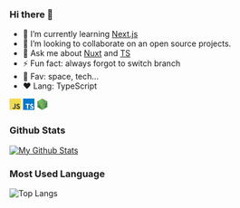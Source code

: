 ### Hi there 👋

- 🌱 I’m currently learning [Next.js](https://nextjs.org)
- 👯 I’m looking to collaborate on an open source projects.
- 💬 Ask me about [Nuxt](https://v3.nuxtjs.org/) and [TS](https://www.typescriptlang.org/)
- ⚡ Fun fact: always forgot to switch branch
- 🍕 Fav: space, tech...
- ❤️ Lang: TypeScript

<code><img height="20" alt="javascript" src="https://raw.githubusercontent.com/github/explore/80688e429a7d4ef2fca1e82350fe8e3517d3494d/topics/javascript/javascript.png"></code>
<code><img height="20" alt="typescript" src="https://raw.githubusercontent.com/github/explore/80688e429a7d4ef2fca1e82350fe8e3517d3494d/topics/typescript/typescript.png"></code>
<code><img height="20" alt="nodejs" src="https://raw.githubusercontent.com/github/explore/80688e429a7d4ef2fca1e82350fe8e3517d3494d/topics/nodejs/nodejs.png"></code> 

### Github Stats

[![My Github Stats](https://github-readme-stats.vercel.app/api?username=virakkhun&count_private=true&show_icons=true&theme=gotham)](https://github.com/virakkhun)

### Most Used Language
![Top Langs](https://github-readme-stats.vercel.app/api/top-langs/?username=virakkhun&layout=compact&show_icons=true&theme=gotham)
